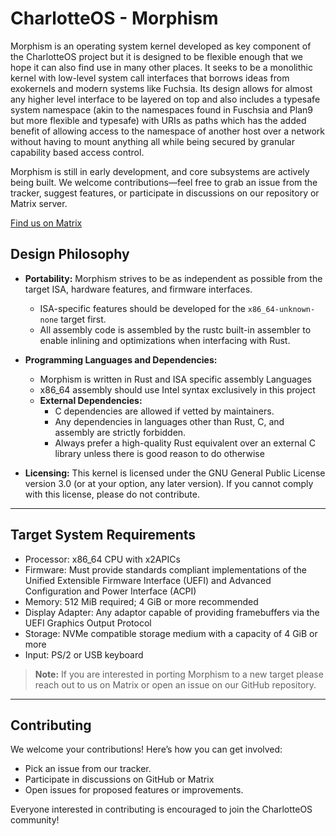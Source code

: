 # CharlotteOS - Morphism

Morphism is an operating system kernel developed as key component of the CharlotteOS project but it is designed to be flexible enough that we hope it can also find use in many other places. It seeks to be a monolithic kernel with low-level system call interfaces that borrows ideas from exokernels and modern systems like Fuchsia. Its design allows for almost any higher level interface to be layered on top and also includes a typesafe system namespace (akin to the namespaces found in Fuschsia and Plan9 but more flexible and typesafe) with URIs as paths which has the added benefit of allowing access to the namespace of another host over a network without having to mount anything all while being secured by granular capability based access control.

Morphism is still in early development, and core subsystems are actively being built. We welcome contributions—feel free to grab an issue from the tracker, suggest features, or participate in discussions on our repository or Matrix server.


[Find us on Matrix](https://matrix.to/#/#charlotteos:matrix.org)

## Design Philosophy

- **Portability:**
  Morphism strives to be as independent as possible from the target ISA, hardware features, and firmware interfaces.
  - ISA-specific features should be developed for the `x86_64-unknown-none` target first.
  - All assembly code is assembled by the rustc built-in assembler to enable inlining and optimizations when interfacing with Rust.

- **Programming Languages and Dependencies:**
  - Morphism is written in Rust and ISA specific assembly Languages
  - x86_64 assembly should use Intel syntax exclusively in this project
  - **External Dependencies:**
    - C dependencies are allowed if vetted by maintainers.
    - Any dependencies in languages other than Rust, C, and assembly are strictly forbidden.
    - Always prefer a high-quality Rust equivalent over an external C library unless there is good
      reason to do otherwise

- **Licensing:**
  This kernel is licensed under the GNU General Public License version 3.0 (or at your option, any later version).
  If you cannot comply with this license, please do not contribute.

---

## Target System Requirements
- Processor: x86_64 CPU with x2APICs
- Firmware: Must provide standards compliant implementations of the Unified Extensible Firmware
  Interface (UEFI) and Advanced Configuration and Power Interface (ACPI)
- Memory: 512 MiB required; 4 GiB or more recommended
- Display Adapter: Any adaptor capable of providing framebuffers via the UEFI Graphics Output Protocol
- Storage: NVMe compatible storage medium with a capacity of 4 GiB or more
- Input: PS/2 or USB keyboard

> **Note:**
> If you are interested in porting Morphism to a new target please reach out to us on Matrix or
> open an issue on our GitHub repository.

---

## Contributing

We welcome your contributions! Here’s how you can get involved:

- Pick an issue from our tracker.
- Participate in discussions on GitHub or Matrix
- Open issues for proposed features or improvements.

Everyone interested in contributing is encouraged to join the CharlotteOS community!
